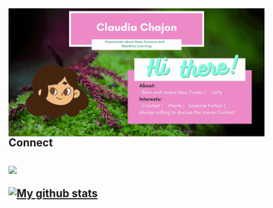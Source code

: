 
<img align="right" alt="GIF" src="Hii.gif" />



<h2> Connect <h2> 
  
<p> 
  <a href=”https://www.linkedin.com/in/claudia-chajon/”>
    <img src=”https://img.shields.io/badge/-LinkedIn-ff69b4?style=for-the-badge&logo=LINKEDIN> 
  </a>
</p>




[![My github stats](https://github-readme-stats.vercel.app/api?username=claudiasofiaC&show_icons=true&theme=radical)](https://github.com/claudiasofiaC/github-readme-stats)



<!--
**claudiasofiaC/claudiasofiaC** is a ✨ _special_ ✨ repository because its `README.md` (this file) appears on your GitHub profile.

-->
